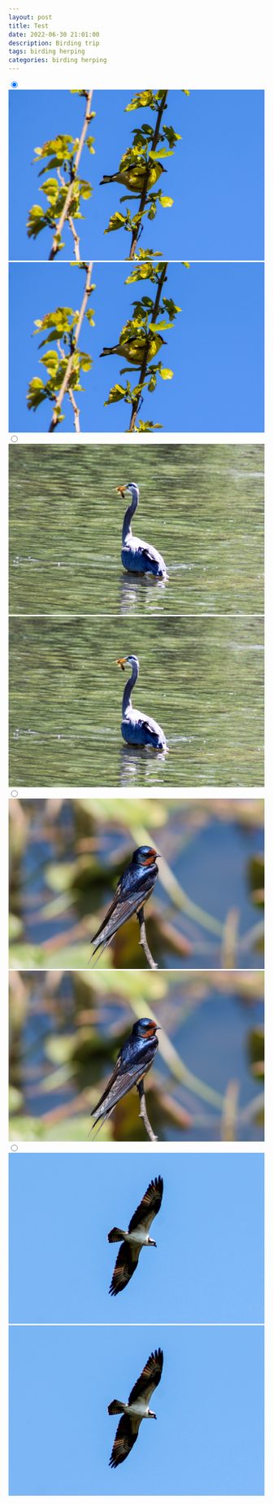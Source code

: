 ```yaml
---
layout: post
title: Test
date: 2022-06-30 21:01:00
description: Birding trip
tags: birding herping
categories: birding herping
---
```



<section class="gallery">
  <div class="gallery__item">
    <input type="radio" id="img-1" checked name="gallery" class="gallery__selector"/>
    <img class="gallery__img" src="assets/img/goldfinch.jpg" alt=""/>
    <label for="img-1" class="gallery__thumb"><img src="assets/img/goldfinch.jpg" alt=""/></label>
  </div>
  <div class="gallery__item">
    <input type="radio" id="img-2" name="gallery" class="gallery__selector"/>
    <img class="gallery__img" src="assets/img/blue_heron.jpg" alt=""/>
    <label for="img-2" class="gallery__thumb"><img src="assets/img/blue_heron.jpg" alt=""/></label>
  </div>
  <div class="gallery__item">
    <input type="radio" id="img-3" name="gallery" class="gallery__selector"/>
    <img class="gallery__img" src="assets/img/barn_swallow1.jpg" alt=""/>
    <label for="img-3" class="gallery__thumb"><img src="assets/img/barn_swallow1.jpg" alt=""/></label>
  </div>
  <div class="gallery__item">
    <input type="radio" id="img-4" name="gallery" class="gallery__selector"/>
    <img class="gallery__img" src="assets/img/osprey2.jpg" alt=""/>
    <label for="img-4" class="gallery__thumb"><img src="assets/img/osprey2.jpg" alt=""/></label>
  </div>
</section>
